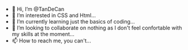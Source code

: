 - 👋 Hi, I’m @TanDeCan
- 👀 I’m interested in CSS and Html...
- 🌱 I’m currently learning just the basics of coding...
- 💞️ I’m looking to collaborate on nothing as I don't feel confortable with my skills at the moment...
- 📫 How to reach me, you can't...

<!---
TanDeCan/TanDeCan is a ✨ special ✨ repository because its `README.md` (this file) appears on your GitHub profile.
You can click the Preview link to take a look at your changes.
--->
